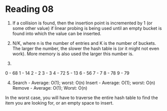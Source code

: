 Reading 08
==========

1. If a collision is found, then the insertion point is incremented by 1 (or some other value) if linear probing is being used until an empty bucket is found into which the value can be inserted.

2. N/K, where n is the number of entries and K is the number of buckets. The larger the number, the slower the hash table is (or it might not even work). More memory is also used the larger this number is.

3. 
0 - 68
1 - 14
2 - 2
3 - 3
4 - 72
5 - 13
6 - 56
7 - 7
8 - 78
9 - 79

4. Search - Average: O(1); worst: O(n)
Insert - Average: O(1); worst: O(n)
Remove - Average: O(1); Worst: O(n)

In the worst case, you will have to traverse the entire hash table to find the item you are looking for, or an empty space to insert.

